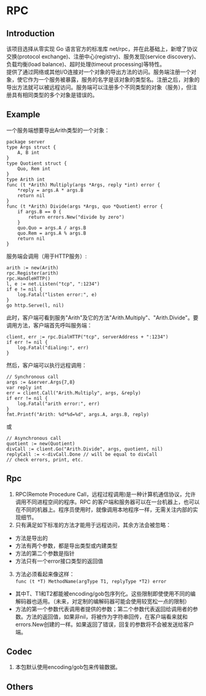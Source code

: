 # RPC

## Introduction

该项目选择从零实现 Go 语言官方的标准库 net/rpc，并在此基础上，新增了协议交换(protocol exchange)、注册中心(registry)、服务发现(service discovery)、负载均衡(load balance)、超时处理(timeout processing)等特性。  
提供了通过网络或其他I/O连接对一个对象的导出方法的访问。服务端注册一个对象，使它作为一个服务被暴露，服务的名字是该对象的类型名。注册之后，对象的导出方法就可以被远程访问。服务端可以注册多个不同类型的对象（服务），但注册具有相同类型的多个对象是错误的。  

## Example

一个服务端想要导出Arith类型的一个对象：  
```
package server
type Args struct {
    A, B int
}
type Quotient struct {
    Quo, Rem int
}
type Arith int
func (t *Arith) Multiply(args *Args, reply *int) error {
    *reply = args.A * args.B
    return nil
}
func (t *Arith) Divide(args *Args, quo *Quotient) error {
    if args.B == 0 {
        return errors.New("divide by zero")
    }
    quo.Quo = args.A / args.B
    quo.Rem = args.A % args.B
    return nil
}
```
服务端会调用（用于HTTP服务）:  
```
arith := new(Arith)
rpc.Register(arith)
rpc.HandleHTTP()
l, e := net.Listen("tcp", ":1234")
if e != nil {
	log.Fatal("listen error:", e)
}
go http.Serve(l, nil)
```
此时，客户端可看到服务"Arith"及它的方法"Arith.Multiply"、"Arith.Divide"。要调用方法，客户端首先呼叫服务端：  
```
client, err := rpc.DialHTTP("tcp", serverAddress + ":1234")
if err != nil {
	log.Fatal("dialing:", err)
}
```
然后，客户端可以执行远程调用：  
```
// Synchronous call
args := &server.Args{7,8}
var reply int
err = client.Call("Arith.Multiply", args, &reply)
if err != nil {
	log.Fatal("arith error:", err)
}
fmt.Printf("Arith: %d*%d=%d", args.A, args.B, reply)
```
或
```
// Asynchronous call
quotient := new(Quotient)
divCall := client.Go("Arith.Divide", args, quotient, nil)
replyCall := <-divCall.Done	// will be equal to divCall
// check errors, print, etc.
```
## Rpc

1. RPC(Remote Procedure Call，远程过程调用)是一种计算机通信协议，允许调用不同进程空间的程序。RPC 的客户端和服务器可以在一台机器上，也可以在不同的机器上。程序员使用时，就像调用本地程序一样，无需关注内部的实现细节。
2. 只有满足如下标准的方法才能用于远程访问，其余方法会被忽略：
- 方法是导出的
- 方法有两个参数，都是导出类型或内建类型
- 方法的第二个参数是指针
- 方法只有一个error接口类型的返回值
3. 方法必须看起来像这样：  
`func (t *T) MethodName(argType T1, replyType *T2) error`  
- 其中T、T1和T2都能被encoding/gob包序列化。这些限制即使使用不同的编解码器也适用。（未来，对定制的编解码器可能会使用较宽松一点的限制）  
- 方法的第一个参数代表调用者提供的参数；第二个参数代表返回给调用者的参数。方法的返回值，如果非nil，将被作为字符串回传，在客户端看来就和errors.New创建的一样。如果返回了错误，回复的参数将不会被发送给客户端。

## Codec

1. 本包默认使用encoding/gob包来传输数据。

## Others